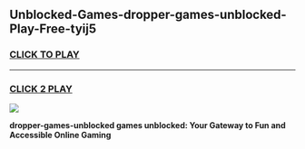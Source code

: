 
## Unblocked-Games-dropper-games-unblocked-Play-Free-tyij5
<h3>
<a href="https://premium76.site?title=dropper-games-unblocked&ref=18A1">CLICK TO PLAY</a></h3>
<hr>

<h3>
<a href="https://premium76.site?title=dropper-games-unblocked&ref=18A1">CLICK 2 PLAY</a>
  
</h3>

<a href="https://premium76.site?title=dropper-games-unblocked&ref=18A1"><img src="https://clearcache.store/games.png"></a>


**dropper-games-unblocked games unblocked: Your Gateway to Fun and Accessible Online Gaming**
